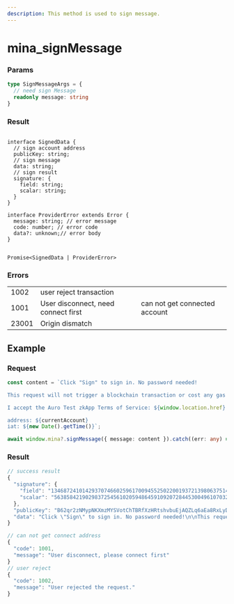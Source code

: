 ```yaml
---
description: This method is used to sign message.
---
```


# mina\_signMessage

### Params

```typescript
type SignMessageArgs = {
  // need sign Message
  readonly message: string
}

```

### Result

<pre class="language-typescript"><code class="lang-typescript"><strong>
</strong>interface SignedData {
  // sign account address
  publicKey: string;
  // sign message
  data: string;
  // sign result
  signature: {
    field: string;
    scalar: string;
  }
}

interface ProviderError extends Error {
  message: string; // error message
  code: number; // error code 
  data?: unknown;// error body 
}


Promise&#x3C;SignedData | ProviderError> 
</code></pre>

### Errors

|        |                                     |                               |
| ------ | ----------------------------------- | ----------------------------- |
| 1002   | user reject transaction             |                               |
| 1001   | User disconnect, need connect first | can not get connected account |
| 23001 | Origin dismatch                     |                               |

## Example

### Request

```typescript
const content = `Click "Sign" to sign in. No password needed!

This request will not trigger a blockchain transaction or cost any gas fees.

I accept the Auro Test zkApp Terms of Service: ${window.location.href}

address: ${currentAccount}
iat: ${new Date().getTime()}`;

await window.mina?.signMessage({ message: content }).catch((err: any) => err);
```

### Result

```typescript
// success result
{
  "signature": {
    "field": "13468724101429370746602596170094552502200193721398063751467629418902449650534",
    "scalar": "5638584219029837254561020594864591092072844530049610703222272818700774330907"
  },
  "publicKey": "B62qr2zNMypNKXmzMYSVotChTBRfXzHRtshvbuEjAQZLq6aEa8RxLyD",
  "data": "Click \"Sign\" to sign in. No password needed!\n\nThis request will not trigger a blockchain transaction or cost any gas fees.\n\nI accept the Auro Test zkApp Terms of Service: http://localhost:3000/\n\naddress: \niat: 1699294808439"
}

// can not get connect address
{
  "code": 1001,
  "message": "User disconnect, please connect first"
}
// user reject 
{
  "code": 1002,
  "message": "User rejected the request."
}
```

